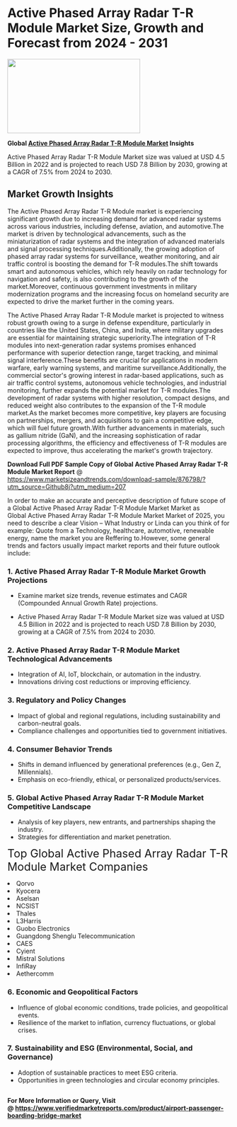 <H1>Active Phased Array Radar T-R Module Market Size, Growth and Forecast from 2024 - 2031</H1><img class="aligncenter size-medium wp-image-584254" src="https://thirdeyenews.in/wp-content/uploads/2024/09/Global-Market-Research-300x168.jpeg" alt="" width="300" height="168" /><p><strong>Global&nbsp;<a href="https://www.marketsizeandtrends.com/download-sample/876798/?utm_source=Github8j?utm_medium=207">Active Phased Array Radar T-R Module Market</a> Insights</strong></p><p>Active Phased Array Radar T-R Module Market size was valued at USD 4.5 Billion in 2022 and is projected to reach USD 7.8 Billion by 2030, growing at a CAGR of 7.5% from 2024 to 2030.</p><p><h2>Market Growth Insights</h2> <p>The Active Phased Array Radar T-R Module market is experiencing significant growth due to increasing demand for advanced radar systems across various industries, including defense, aviation, and automotive.The market is driven by technological advancements, such as the miniaturization of radar systems and the integration of advanced materials and signal processing techniques.Additionally, the growing adoption of phased array radar systems for surveillance, weather monitoring, and air traffic control is boosting the demand for T-R modules.The shift towards smart and autonomous vehicles, which rely heavily on radar technology for navigation and safety, is also contributing to the growth of the market.Moreover, continuous government investments in military modernization programs and the increasing focus on homeland security are expected to drive the market further in the coming years. </p> <p>The Active Phased Array Radar T-R Module market is projected to witness robust growth owing to a surge in defense expenditure, particularly in countries like the United States, China, and India, where military upgrades are essential for maintaining strategic superiority.The integration of T-R modules into next-generation radar systems promises enhanced performance with superior detection range, target tracking, and minimal signal interference.These benefits are crucial for applications in modern warfare, early warning systems, and maritime surveillance.Additionally, the commercial sector's growing interest in radar-based applications, such as air traffic control systems, autonomous vehicle technologies, and industrial monitoring, further expands the potential market for T-R modules.The development of radar systems with higher resolution, compact designs, and reduced weight also contributes to the expansion of the T-R module market.As the market becomes more competitive, key players are focusing on partnerships, mergers, and acquisitions to gain a competitive edge, which will fuel future growth.With further advancements in materials, such as gallium nitride (GaN), and the increasing sophistication of radar processing algorithms, the efficiency and effectiveness of T-R modules are expected to improve, thus accelerating the market's growth trajectory.</p><p><span class=""><strong>Download Full PDF Sample Copy of Global Active Phased Array Radar T-R Module Market Report</strong> @ <a href="https://www.marketsizeandtrends.com/download-sample/876798/?utm_source=Github8j?utm_medium=207" target="_blank">https://www.marketsizeandtrends.com/download-sample/876798/?utm_source=Github8j?utm_medium=207</a></span></p><p>In order to make an accurate and perceptive description of future scope of a Global&nbsp;Active Phased Array Radar T-R Module Market Market as Global&nbsp;Active Phased Array Radar T-R Module Market Market of 2025, you need to describe a clear Vision &ndash; What Industry or Linda can you think of for example: Quote from a Technology, healthcare, automotive, renewable energy, name the market you are Reffering to.However, some general trends and factors usually impact market reports and their future outlook include:</p><h3>1.&nbsp;<strong>Active Phased Array Radar T-R Module Market Growth Projections</strong></h3><ul><li>Examine market size trends, revenue estimates and CAGR (Compounded Annual Growth Rate) projections.</li><li><p>Active Phased Array Radar T-R Module Market size was valued at USD 4.5 Billion in 2022 and is projected to reach USD 7.8 Billion by 2030, growing at a CAGR of 7.5% from 2024 to 2030.</p></li></ul><h3>2.&nbsp;<strong>Active Phased Array Radar T-R Module Market Technological Advancements</strong></h3><ul><li>Integration of AI, IoT, blockchain, or automation in the industry.</li><li>Innovations driving cost reductions or improving efficiency.</li></ul><h3>3.&nbsp;<strong>Regulatory and Policy Changes</strong></h3><ul><li>Impact of global and regional regulations, including sustainability and carbon-neutral goals.</li><li>Compliance challenges and opportunities tied to government initiatives.</li></ul><h3>4.&nbsp;<strong>Consumer Behavior Trends</strong></h3><ul><li>Shifts in demand influenced by generational preferences (e.g., Gen Z, Millennials).</li><li>Emphasis on eco-friendly, ethical, or personalized products/services.</li></ul><h3>5.&nbsp;<strong>Global Active Phased Array Radar T-R Module Market Competitive Landscape</strong></h3><ul><li>Analysis of key players, new entrants, and partnerships shaping the industry.</li><li>Strategies for differentiation and market penetration.</li></ul><p data-pm-slice="1 1 []"><span style="color: inherit; font-family: inherit; font-size: 25px;">Top Global Active Phased Array Radar T-R Module Market Companies</span></p><div class="" data-test-id=""><p><li>Qorvo</li><li> Kyocera</li><li> Aselsan</li><li> NCSIST</li><li> Thales</li><li> L3Harris</li><li> Guobo Electronics</li><li> Guangdong Shenglu Telecommunication</li><li> CAES</li><li> Cyient</li><li> Mistral Solutions</li><li> InfiRay</li><li> Aethercomm</li></p></div><h3>6.&nbsp;<strong>Economic and Geopolitical Factors</strong></h3><ul><li>Influence of global economic conditions, trade policies, and geopolitical events.</li><li>Resilience of the market to inflation, currency fluctuations, or global crises.</li></ul><h3>7.&nbsp;<strong>Sustainability and ESG (Environmental, Social, and Governance)</strong></h3><ul><li>Adoption of sustainable practices to meet ESG criteria.</li><li>Opportunities in green technologies and circular economy principles.</li></ul><h2><strong style="font-size: 14px;">For More Information or Query, Visit @&nbsp;</strong><a style="background-color: #ffffff; font-size: 14px;" href="https://www.marketsizeandtrends.com/report/active-phased-array-radar-t-r-module-market/" target="_blank">https://www.verifiedmarketreports.com/product/airport-passenger-boarding-bridge-market</a></h2>